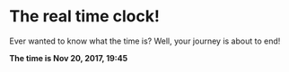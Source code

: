 # The real time clock!

Ever wanted to know what the time is? Well, your journey is about to end!

**The time is Nov 20, 2017, 19:45**